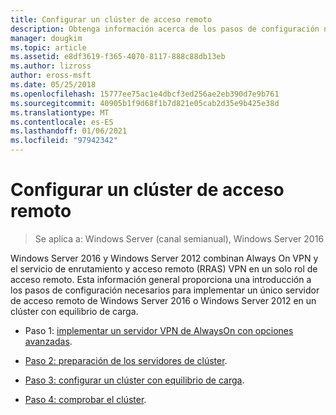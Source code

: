 ```yaml
---
title: Configurar un clúster de acceso remoto
description: Obtenga información acerca de los pasos de configuración necesarios para implementar un único servidor de acceso remoto de Windows Server 2016 o Windows Server 2012 en un clúster con equilibrio de carga.
manager: dougkim
ms.topic: article
ms.assetid: e8df3619-f365-4070-8117-888c88db13eb
ms.author: lizross
author: eross-msft
ms.date: 05/25/2018
ms.openlocfilehash: 15777ee75ac1e4dbcf3ed256ae2eb390d7e9b761
ms.sourcegitcommit: 40905b1f9d68f1b7d821e05cab2d35e9b425e38d
ms.translationtype: MT
ms.contentlocale: es-ES
ms.lasthandoff: 01/06/2021
ms.locfileid: "97942342"
---
```

# <a name="configure-a-remote-access-cluster"></a>Configurar un clúster de acceso remoto

>Se aplica a: Windows Server (canal semianual), Windows Server 2016

 Windows Server 2016 y Windows Server 2012 combinan Always On VPN y el servicio de enrutamiento y acceso remoto (RRAS) VPN en un solo rol de acceso remoto. Esta información general proporciona una introducción a los pasos de configuración necesarios para implementar un único servidor de acceso remoto de Windows Server 2016 o Windows Server 2012 en un clúster con equilibrio de carga.

-  Paso 1: [implementar un servidor VPN de AlwaysOn con opciones avanzadas](../../../vpn/always-on-vpn/deploy/always-on-vpn-adv-options.md).

-   [Paso 2: preparación de los servidores de clúster](Step-2-Prepare-Cluster-Servers.md).

-   [Paso 3: configurar un clúster con equilibrio de carga](Step-3-Configure-a-Load-Balanced-Cluster.md).

-   [Paso 4: comprobar el clúster](Step-4-Verify-the-Cluster.md).



